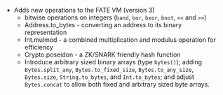* Adds new operations to the FATE VM (version 3)
  - bitwise operations on integers (`band`, `bor`, `bxor`, `bnot`, `<<` and `>>`)
  - Address.to_bytes - converting an address to its binary representation
  - Int.mulmod - a combined multiplication and modulus operation for efficiency
  - Crypto.poseidon - a ZK/SNARK friendly hash function
  - Introduce arbitrary sized binary arrays (type `bytes()`); adding `Bytes.split_any`,
  `Bytes.to_fixed_size`, `Bytes.to_any_size`, `Bytes.size`, `String.to_bytes`,
  and `Int.to_bytes`; and adjust `Bytes.concat` to allow both fixed and arbitrary
  sized byte arrays.
